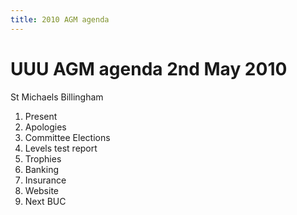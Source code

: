 ```yaml
---
title: 2010 AGM agenda
---
```


# UUU AGM agenda 2nd May 2010

St Michaels Billingham

1. Present
2. Apologies
3. Committee Elections
4. Levels test report
5. Trophies
6. Banking
7. Insurance
8. Website
9. Next BUC
